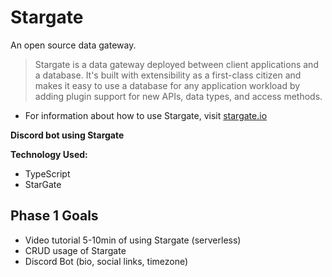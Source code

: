 # Stargate
An open source data gateway.

> Stargate is a data gateway deployed between client applications and a database. It's built with extensibility as a first-class citizen and makes it easy to use a database for any application workload by adding plugin support for new APIs, data types, and access methods.

- For information about how to use Stargate, visit [stargate.io](https://stargate.io/)

**Discord bot using Stargate**

**Technology Used:**
- TypeScript
- StarGate

## Phase 1 Goals

- Video tutorial 5-10min of using Stargate (serverless)
- CRUD usage of Stargate
- Discord Bot (bio, social links, timezone)
